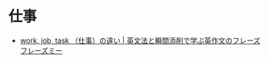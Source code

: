 # 仕事

- [work, job, task （仕事）の違い | 英文法と瞬間添削で学ぶ英作文のフレーズフレーズミー](https://phrase-phrase.me/ja/keyword/work-job-task)
